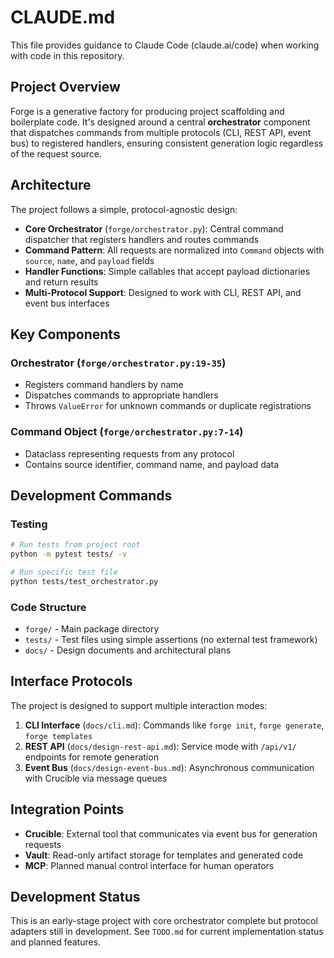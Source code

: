 # CLAUDE.md

This file provides guidance to Claude Code (claude.ai/code) when working with code in this repository.

## Project Overview

Forge is a generative factory for producing project scaffolding and boilerplate code. It's designed around a central **orchestrator** component that dispatches commands from multiple protocols (CLI, REST API, event bus) to registered handlers, ensuring consistent generation logic regardless of the request source.

## Architecture

The project follows a simple, protocol-agnostic design:

- **Core Orchestrator** (`forge/orchestrator.py`): Central command dispatcher that registers handlers and routes commands
- **Command Pattern**: All requests are normalized into `Command` objects with `source`, `name`, and `payload` fields
- **Handler Functions**: Simple callables that accept payload dictionaries and return results
- **Multi-Protocol Support**: Designed to work with CLI, REST API, and event bus interfaces

## Key Components

### Orchestrator (`forge/orchestrator.py:19-35`)
- Registers command handlers by name
- Dispatches commands to appropriate handlers
- Throws `ValueError` for unknown commands or duplicate registrations

### Command Object (`forge/orchestrator.py:7-14`)
- Dataclass representing requests from any protocol
- Contains source identifier, command name, and payload data

## Development Commands

### Testing
```bash
# Run tests from project root
python -m pytest tests/ -v

# Run specific test file
python tests/test_orchestrator.py
```

### Code Structure
- `forge/` - Main package directory
- `tests/` - Test files using simple assertions (no external test framework)
- `docs/` - Design documents and architectural plans

## Interface Protocols

The project is designed to support multiple interaction modes:

1. **CLI Interface** (`docs/cli.md`): Commands like `forge init`, `forge generate`, `forge templates`
2. **REST API** (`docs/design-rest-api.md`): Service mode with `/api/v1/` endpoints for remote generation
3. **Event Bus** (`docs/design-event-bus.md`): Asynchronous communication with Crucible via message queues

## Integration Points

- **Crucible**: External tool that communicates via event bus for generation requests
- **Vault**: Read-only artifact storage for templates and generated code
- **MCP**: Planned manual control interface for human operators

## Development Status

This is an early-stage project with core orchestrator complete but protocol adapters still in development. See `TODO.md` for current implementation status and planned features.